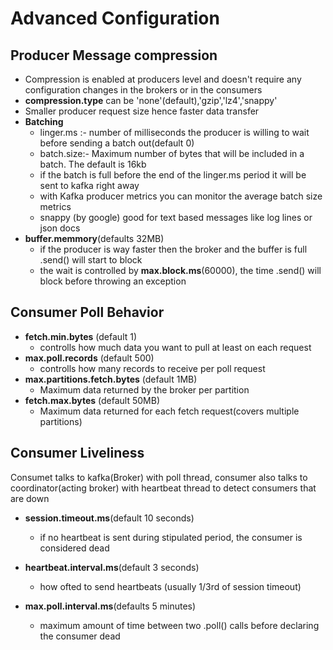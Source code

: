 # Advanced Configuration

## Producer Message compression

* Compression is enabled at producers level and doesn't require any configuration changes
  in the brokers or in the consumers
* **compression.type** can be 'none'(default),'gzip','lz4','snappy'
* Smaller producer request size hence faster data transfer
* **Batching**
    * linger.ms :- number of milliseconds the producer is willing to wait before sending a batch out(default 0)
    * batch.size:- Maximum number of bytes that will be included in a batch. The default is 16kb
    * if the batch is full before the end of the linger.ms period it will be sent to kafka right away
    * with Kafka producer metrics you can monitor the average batch size metrics
    * snappy (by google) good for text based messages like log lines or json docs
* **buffer.memmory**(defaults 32MB)  
    * if the producer is way faster then the broker and the buffer is full .send() will start to block
    * the wait is controlled by **max.block.ms**(60000), the time .send() will block
    before throwing an exception 
    
## Consumer Poll Behavior 
* **fetch.min.bytes** (default 1) 
    * controlls how much data you want to pull at least on each request
* **max.poll.records** (default 500)
    * controlls how many records to receive per poll request
* **max.partitions.fetch.bytes** (default 1MB) 
    * Maximum data returned by the broker per partition
* **fetch.max.bytes** (default 50MB)
    * Maximum data returned for each fetch request(covers multiple partitions)
    
## Consumer Liveliness

Consumet talks to kafka(Broker) with poll thread, consumer also talks to coordinator(acting broker) 
with heartbeat thread to detect consumers that are down

* **session.timeout.ms**(default 10 seconds) 
    * if no heartbeat is sent during stipulated period, the consumer is considered dead
* **heartbeat.interval.ms**(default 3 seconds)
    * how ofted to send heartbeats (usually 1/3rd of session timeout)
    
* **max.poll.interval.ms**(defaults 5 minutes)
    * maximum amount of time between two .poll() calls before declaring the consumer dead
    
   
    

